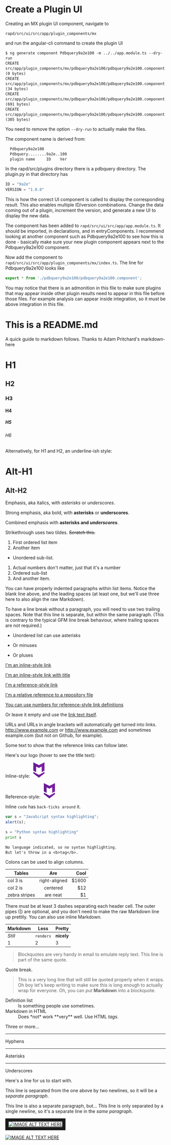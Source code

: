 

# Create a Plugin UI

Creating an MX plugin UI component, navigate to
```shell
rapd/src/ui/src/app/plugin_components/mx
``` 
and run the angular-cli command to create the plugin UI
```shell
$ ng generate component Pdbquery9a2e100 -m ../../app.module.ts --dry-run 
CREATE src/app/plugin_components/mx/pdbquery9a2e100/pdbquery9a2e100.component.css (0 bytes)
CREATE src/app/plugin_components/mx/pdbquery9a2e100/pdbquery9a2e100.component.html (34 bytes)
CREATE src/app/plugin_components/mx/pdbquery9a2e100/pdbquery9a2e100.component.spec.ts (691 bytes)
CREATE src/app/plugin_components/mx/pdbquery9a2e100/pdbquery9a2e100.component.ts (305 bytes)
```

You need to remove the option `--dry-run` to actually make the files.

The component name is derived from:
```
  Pdbquery9a2e100
  Pdbquery........9a2e..100
  plugin name     ID    Ver
```
In the rapd/src/plugins directory there is a pdbquery directory. The plugin.py in that directory has
```python
ID = "9a2e"
VERSION = "1.0.0"
```
This is how the correct UI component is called to display the corresponding result. This also enables multiple ID/version combinations. Change the data coming out of a plugin, increment the version, and generate a new UI to display the new data.

The component has been added to `rapd/src/ui/src/app/app.module.ts`. It should be imported, in declarations, and in entryComponents. I recommend looking at another component such as Pdbquery9a2e100 to see how this is done - basically make sure your new plugin component appears next to the Pdbquery9a2e100 component.

Now add the component to `rapd/src/ui/src/app/plugin_components/mx/index.ts`. The line for Pdbquery9a2e100 looks like
```typescript
export * from './pdbquery9a2e100/pdbquery9a2e100.component';
```
You may notice that there is an admonition in this file to make sure plugins that may appear inside other plugin results need to appear in this file before those files. For example analysis can appear inside integration, so it must be above integration in this file.







# This is a README.md

A quick guide to markdown follows. Thanks to Adam Pritchard's markdown-here

# H1
## H2
### H3
#### H4
##### H5
###### H6

Alternatively, for H1 and H2, an underline-ish style:

Alt-H1
======

Alt-H2
------

Emphasis, aka italics, with *asterisks* or _underscores_.

Strong emphasis, aka bold, with **asterisks** or __underscores__.

Combined emphasis with **asterisks and _underscores_**.

Strikethrough uses two tildes. ~~Scratch this.~~

1. First ordered list item
2. Another item
* Unordered sub-list.
1. Actual numbers don't matter, just that it's a number
1. Ordered sub-list
4. And another item.

You can have properly indented paragraphs within list items. Notice the blank line above, and the leading spaces (at least one, but we'll use three here to also align the raw Markdown).

To have a line break without a paragraph, you will need to use two trailing spaces.
Note that this line is separate, but within the same paragraph.
(This is contrary to the typical GFM line break behaviour, where trailing spaces are not required.)

* Unordered list can use asterisks
- Or minuses
+ Or pluses

[I'm an inline-style link](https://www.google.com)

[I'm an inline-style link with title](https://www.google.com "Google's Homepage")

[I'm a reference-style link][Arbitrary case-insensitive reference text]

[I'm a relative reference to a repository file](../blob/master/LICENSE)

[You can use numbers for reference-style link definitions][1]

Or leave it empty and use the [link text itself].

URLs and URLs in angle brackets will automatically get turned into links.
http://www.example.com or <http://www.example.com> and sometimes
example.com (but not on Github, for example).

Some text to show that the reference links can follow later.

[arbitrary case-insensitive reference text]: https://www.mozilla.org
[1]: http://slashdot.org
[link text itself]: http://www.reddit.com

Here's our logo (hover to see the title text):

Inline-style:
![alt text](https://github.com/adam-p/markdown-here/raw/master/src/common/images/icon48.png "Logo Title Text 1")

Reference-style:
![alt text][logo]

[logo]: https://github.com/adam-p/markdown-here/raw/master/src/common/images/icon48.png "Logo Title Text 2"

Inline `code` has `back-ticks around` it.

```javascript
var s = "JavaScript syntax highlighting";
alert(s);
```

```python
s = "Python syntax highlighting"
print s
```

```
No language indicated, so no syntax highlighting.
But let's throw in a <b>tag</b>.
```

Colons can be used to align columns.

| Tables        | Are           | Cool  |
| ------------- |:-------------:| -----:|
| col 3 is      | right-aligned | $1600 |
| col 2 is      | centered      |   $12 |
| zebra stripes | are neat      |    $1 |

There must be at least 3 dashes separating each header cell.
The outer pipes (|) are optional, and you don't need to make the
raw Markdown line up prettily. You can also use inline Markdown.

Markdown | Less | Pretty
--- | --- | ---
*Still* | `renders` | **nicely**
1 | 2 | 3

> Blockquotes are very handy in email to emulate reply text.
> This line is part of the same quote.

Quote break.

> This is a very long line that will still be quoted properly when it wraps. Oh boy let's keep writing to make sure this is long enough to actually wrap for everyone. Oh, you can *put* **Markdown** into a blockquote.

<dl>
  <dt>Definition list</dt>
  <dd>Is something people use sometimes.</dd>

  <dt>Markdown in HTML</dt>
  <dd>Does *not* work **very** well. Use HTML <em>tags</em>.</dd>
</dl>

Three or more...

---

Hyphens

***

Asterisks

___

Underscores

Here's a line for us to start with.

This line is separated from the one above by two newlines, so it will be a *separate paragraph*.

This line is also a separate paragraph, but...
This line is only separated by a single newline, so it's a separate line in the *same paragraph*.

<a href="http://www.youtube.com/watch?feature=player_embedded&v=YOUTUBE_VIDEO_ID_HERE
" target="_blank"><img src="http://img.youtube.com/vi/YOUTUBE_VIDEO_ID_HERE/0.jpg"
alt="IMAGE ALT TEXT HERE" width="240" height="180" border="10" /></a>

[![IMAGE ALT TEXT HERE](http://img.youtube.com/vi/YOUTUBE_VIDEO_ID_HERE/0.jpg)](http://www.youtube.com/watch?v=YOUTUBE_VIDEO_ID_HERE)
